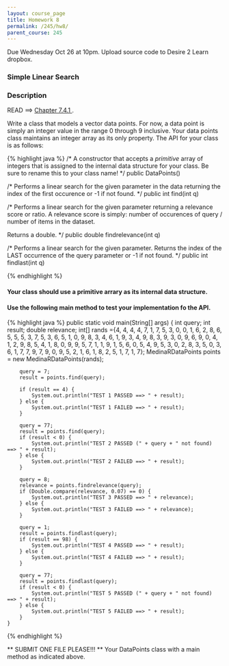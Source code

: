 ```yaml
---
layout: course_page
title: Homework 8
permalink: /245/hw8/
parent_course: 245
---
```


Due Wednesday Oct 26 at 10pm. Upload source code to Desire 2 Learn dropbox.

### Simple Linear Search


### Description

READ ==> [Chapter 7.4.1 ](http://math.hws.edu/javanotes/c7/s4.html).

Write a class that models a vector data points. For now, a data point is simply an integer value in the range 0 through 9 inclusive. Your data points class maintains an integer array as its only property. The API for your class is as follows:

{% highlight java %}
/* 
A constructor that accepts a *primitive* array of integers 
that is assigned to the internal data structure for your class. 
Be sure to rename this to your class name!
*/
public DataPoints()

/* 
Performs a linear search for the given parameter in the data 
returning the index of the first occurence or -1 if not found.
*/
public int find(int q)

/* 
Performs a linear search for the given parameter returning 
a relevance score or ratio. A relevance score is simply: number of occurences
of query / number of items in the dataset. 

Returns a double.
*/
public double findrelevance(int q)

/*
Performs a linear search for the given parameter. Returns the index of the LAST occurrence of the query parameter or -1 if not found.
*/
public int findlast(int q)

{% endhighlight %}

#### Your class should use a primitive arrary as its internal data structure. 

#### Use the following main method to test your implementation fo the API.
{% highlight java %}
	public static void main(String[] args) {
		int query;
		int result;
		double relevance;
		int[] rands ={4, 4, 4, 4, 7, 1, 7, 5, 3, 0, 0, 1, 6, 2, 8, 6, 5, 5, 5, 3, 7, 5, 3, 6, 5, 1, 0, 9, 8, 3, 4, 6, 1, 9, 3, 4, 9, 8, 3, 9, 3, 0, 9, 6, 9, 0, 4, 1, 2, 9, 8, 5, 4, 1, 8, 0, 9, 9, 5, 7, 1, 1, 9, 1, 5, 6, 0, 5, 4, 9, 5, 3, 0, 2, 8, 3, 5, 0, 3, 6, 1, 7, 7, 9, 7, 9, 0, 9, 5, 2, 1, 6, 1, 8, 2, 5, 1, 7, 1, 7};
		MedinaRDataPoints points = new MedinaRDataPoints(rands);

		query = 7;
		result = points.find(query);

		if (result == 4) {
			System.out.println("TEST 1 PASSED ==> " + result);
		} else {
			System.out.println("TEST 1 FAILED ==> " + result);
		}

		query = 77;
		result = points.find(query);
		if (result < 0) {
			System.out.println("TEST 2 PASSED (" + query + " not found) ==> " + result);
		} else {
			System.out.println("TEST 2 FAILED ==> " + result);
		}

		query = 8;
		relevance = points.findrelevance(query);
		if (Double.compare(relevance, 0.07) == 0) {
			System.out.println("TEST 3 PASSED ==> " + relevance);
		} else {
			System.out.println("TEST 3 FAILED ==> " + relevance);
		}

		query = 1;
		result = points.findlast(query);
		if (result == 98) {
			System.out.println("TEST 4 PASSED ==> " + result);
		} else {
			System.out.println("TEST 4 FAILED ==> " + result);
		}

		query = 77;
		result = points.findlast(query);
		if (result < 0) {
			System.out.println("TEST 5 PASSED (" + query + " not found) ==> " + result);
		} else {
			System.out.println("TEST 5 FAILED ==> " + result);
		}
	}
{% endhighlight %}


** SUBMIT ONE FILE PLEASE!!! ** Your DataPoints class with a main method as indicated above.










